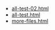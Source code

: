 * [all-test-02.html](all-test-02.html)
* [all-test.html](all-test.html)
* [more-files.html](more-files.html)